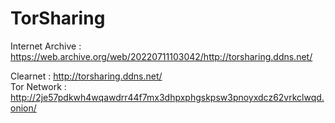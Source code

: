 # TorSharing

Internet Archive : https://web.archive.org/web/20220711103042/http://torsharing.ddns.net/

Clearnet : http://torsharing.ddns.net/<br>
Tor Network : http://2je57pdkwh4wqawdrr44f7mx3dhpxphgskpsw3pnoyxdcz62vrkclwqd.onion/
